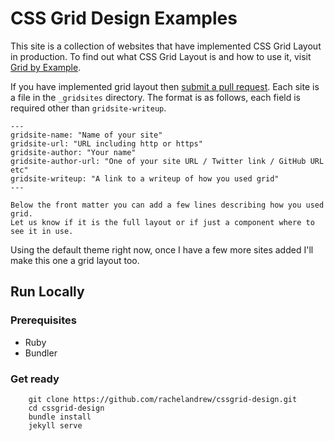# CSS Grid Design Examples

This site is a collection of websites that have implemented CSS Grid Layout in production. To find out what CSS Grid Layout is and how to use it, visit [Grid by Example](http://gridbyexample.com).

If you have implemented grid layout then [submit a pull request](https://github.com/rachelandrew/cssgrid-design). Each site is a file in the `_gridsites` directory. The format is as follows, each field is required other than `gridsite-writeup`.

```
---
gridsite-name: "Name of your site"
gridsite-url: "URL including http or https"
gridsite-author: "Your name"
gridsite-author-url: "One of your site URL / Twitter link / GitHub URL etc"
gridsite-writeup: "A link to a writeup of how you used grid"
---

Below the front matter you can add a few lines describing how you used grid.
Let us know if it is the full layout or if just a component where to see it in use.
```

Using the default theme right now, once I have a few more sites added I'll make this one a grid layout too.

## Run Locally

### Prerequisites

* Ruby
* Bundler

### Get ready

```
    git clone https://github.com/rachelandrew/cssgrid-design.git
    cd cssgrid-design
    bundle install
    jekyll serve
```
